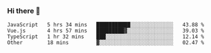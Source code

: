 ### Hi there 👋

<!--
**hjklink/hjklink** is a ✨ _special_ ✨ repository because its `README.md` (this file) appears on your GitHub profile.

Here are some ideas to get you started:

- 🔭 I’m currently working on ...
- 🌱 I’m currently learning ...
- 👯 I’m looking to collaborate on ...
- 🤔 I’m looking for help with ...
- 💬 Ask me about ...
- 📫 How to reach me: ...
- 😄 Pronouns: ...
- ⚡ Fun fact: ...
-->


<!--START_SECTION:waka-->

```text
JavaScript   5 hrs 34 mins   ███████████░░░░░░░░░░░░░░   43.88 %
Vue.js       4 hrs 57 mins   █████████▓░░░░░░░░░░░░░░░   39.03 %
TypeScript   1 hr 32 mins    ███░░░░░░░░░░░░░░░░░░░░░░   12.14 %
Other        18 mins         ▓░░░░░░░░░░░░░░░░░░░░░░░░   02.47 %
```

<!--END_SECTION:waka-->
